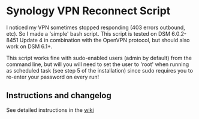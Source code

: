 # Synology VPN Reconnect Script
I noticed my VPN sometimes stopped responding (403 errors outbound, etc). So I made a 'simple' bash script. This script is tested on DSM 6.0.2-8451 Update 4 in combination with the OpenVPN protocol, but should also work on DSM 6.1+.

This script works fine with sudo-enabled users (admin by default) from the command line, but will you will need to set the user to 'root' when running as scheduled task (see step 5 of the installation) since sudo requires you to re-enter your password on every run!

## Instructions and changelog
See detailed instructions in the [wiki](https://github.com/DcR-NL/synology-vpn-reconnect/wiki)
